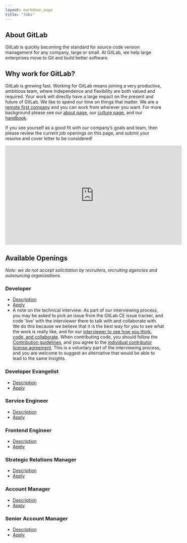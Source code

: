```yaml
---
layout: markdown_page
title: "Jobs"
---
```


## About GitLab

GitLab is quickly becoming the standard for source code version
management for any company, large or small. At GitLab, we help large
enterprises move to Git and build better software.

## Why work for GitLab?

GitLab is growing fast.
Working for GitLab means joining a very productive, ambitious team, where independence 
and flexibility are both valued and required.
Your work will directly have a large impact on the present and future of GitLab. 
We like to spend our time on things that matter.
We are a [remote first company](https://about.gitlab.com/2015/04/08/the-remote-manifesto/) 
and you can work from wherever you want.
For more background please see our [about page](https://about.gitlab.com/about/), 
our [culture page](https://about.gitlab.com/culture/), and our [handbook](https://about.gitlab.com/handbook/).

If you see yourself as a good fit with our company’s goals and team, then please 
review the current job openings on this page, and submit your resume and cover 
letter to be considered!

<div style="text-align: center">
  <iframe width="560" height="315" src="https://www.youtube.com/embed/UTyXGx965Os" frameborder="0" allowfullscreen></iframe>
</div>

## Available Openings

*Note: we do not accept solicitation by recruiters, recruiting agencies and outsourcing organizations.* <a id="note"></a>

### Developer
* [Description](https://about.gitlab.com/jobs/developer/)
* [Apply](https://gitlab.workable.com/jobs/106660)
* A note on the technical interview<a name="technical-interview"></a>: As part of our interviewing process, you may 
be asked to pick an issue from the GitLab CE issue tracker, and code 'live' with 
the interviewer there to talk with and collaborate with. We do this because we 
believe that it is the best way for you to see what the work is really like, and 
for our [interviewer to see how you think, code, and collaborate](http://zachholman.com/posts/startup-interviewing-is-fucked/#collaborate). 
When contributing code, you should follow the [Contribution guidelines](https://gitlab.com/gitlab-org/gitlab-ce/blob/master/CONTRIBUTING.md), 
and you agree to the [individual contributor license agreement](https://gitlab.com/gitlab-org/gitlab-ce/blob/master/doc/legal/individual_contributor_license_agreement.md). 
This is a voluntary part of the interviewing process, and you are welcome to suggest 
an alternative that would be able to lead to the same insights.

### Developer Evangelist

* [Description](https://about.gitlab.com/jobs/developer-evangelist/)
* [Apply](https://gitlab.workable.com/jobs/128446/candidates/new)

### Service Engineer

* [Description](https://about.gitlab.com/jobs/service-engineer/)
* [Apply](https://gitlab.workable.com/jobs/87722/candidates/new)

### Frontend Engineer

* [Description](https://about.gitlab.com/jobs/frontend-engineer/)
* [Apply](https://gitlab.workable.com/jobs/181461/candidates/new)

### Strategic Relations Manager

* [Description](https://about.gitlab.com/jobs/strategic-relations-manager)
* [Apply](https://gitlab.workable.com/jobs/186837/candidates/new)

### Account Manager

* [Description](https://about.gitlab.com/jobs/account-manager/)
* [Apply](https://gitlab.workable.com/jobs/88120/candidates/new)

### Senior Account Manager

* [Description](https://about.gitlab.com/jobs/account-manager/)
* [Apply](https://gitlab.workable.com/jobs/88117/candidates/new)
